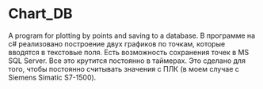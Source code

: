 # Chart_DB
A program for plotting by points and saving to a database.
В программе на c# реализовано построение двух графиков по точкам, которые вводятся в текстовые поля.
Есть возможность сохранения точек в MS SQL Server. 
Все это крутится постоянно в таймерах. Это сделано для того, чтобы постоянно считывать значения с ПЛК (в моем случае с Siemens Simatic S7-1500).
